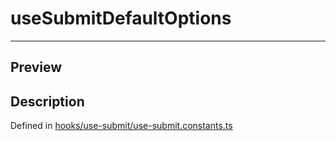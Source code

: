 
      
# useSubmitDefaultOptions

<div class="api-docs__separator" data-reactroot="">

---

</div><div class="api-docs__section" data-reactroot="">

## Preview

</div><div class="api-docs__section" data-reactroot="">

## Description

</div><div class="api-docs__description" data-reactroot=""><span class="api-docs__do-not-parse">



</span></div><div class="api-docs__definition" data-reactroot="">

Defined in [hooks/use-submit/use-submit.constants.ts](https://github.com/BetterTyped/hyper-fetch/blob/982ac882/packages/react/src/hooks/use-submit/use-submit.constants.ts#L9)

</div>